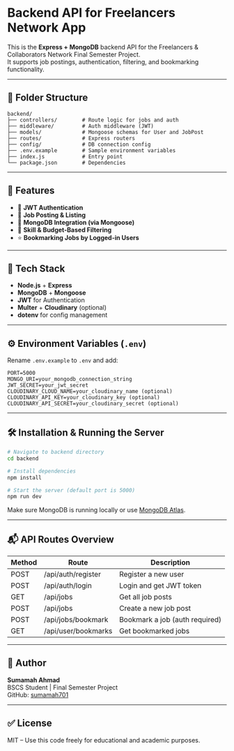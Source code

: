 # Backend API for Freelancers Network App

This is the **Express + MongoDB** backend API for the Freelancers & Collaborators Network Final Semester Project.  
It supports job postings, authentication, filtering, and bookmarking functionality.

---

## 📁 Folder Structure

```
backend/
├── controllers/        # Route logic for jobs and auth
├── middleware/         # Auth middleware (JWT)
├── models/             # Mongoose schemas for User and JobPost
├── routes/             # Express routers
├── config/             # DB connection config
├── .env.example        # Sample environment variables
├── index.js            # Entry point
└── package.json        # Dependencies
```

---

## 🚀 Features

- 🔐 **JWT Authentication**
- 📄 **Job Posting & Listing**
- 💾 **MongoDB Integration (via Mongoose)**
- 🎯 **Skill & Budget-Based Filtering**
- ⭐ **Bookmarking Jobs by Logged-in Users**

---

## 🧪 Tech Stack

- **Node.js** + **Express**
- **MongoDB** + **Mongoose**
- **JWT** for Authentication
- **Multer** + **Cloudinary** (optional)
- **dotenv** for config management

---

## ⚙️ Environment Variables (`.env`)

Rename `.env.example` to `.env` and add:

```
PORT=5000
MONGO_URI=your_mongodb_connection_string
JWT_SECRET=your_jwt_secret
CLOUDINARY_CLOUD_NAME=your_cloudinary_name (optional)
CLOUDINARY_API_KEY=your_cloudinary_key (optional)
CLOUDINARY_API_SECRET=your_cloudinary_secret (optional)
```

---

## 🛠️ Installation & Running the Server

```bash
# Navigate to backend directory
cd backend

# Install dependencies
npm install

# Start the server (default port is 5000)
npm run dev
```

Make sure MongoDB is running locally or use [MongoDB Atlas](https://www.mongodb.com/atlas).

---

## 📬 API Routes Overview

| Method | Route                 | Description                     |
|--------|-----------------------|---------------------------------|
| POST   | /api/auth/register    | Register a new user             |
| POST   | /api/auth/login       | Login and get JWT token         |
| GET    | /api/jobs             | Get all job posts               |
| POST   | /api/jobs             | Create a new job post           |
| POST   | /api/jobs/bookmark    | Bookmark a job (auth required)  |
| GET    | /api/user/bookmarks   | Get bookmarked jobs             |

---

## 👤 Author

**Sumamah Ahmad**  
BSCS Student | Final Semester Project  
GitHub: [sumamah701](https://github.com/sumamah701)

---

## ✅ License

MIT – Use this code freely for educational and academic purposes.

